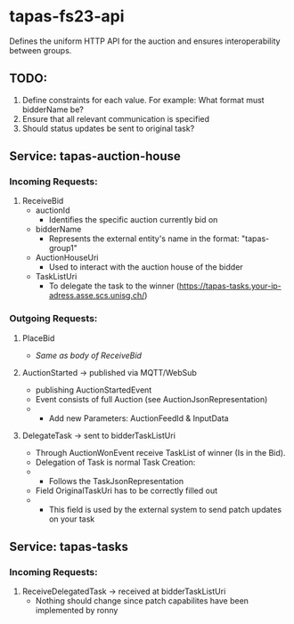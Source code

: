# tapas-fs23-api
Defines the uniform HTTP API for the auction and ensures interoperability between groups.

## TODO:
1. Define constraints for each value. For example: What format must bidderName be?
2. Ensure that all relevant communication is specified
3. Should status updates be sent to original task?


## Service: tapas-auction-house

### Incoming Requests:

1. ReceiveBid 
   * auctionId
     * Identifies the specific auction currently bid on
   * bidderName
     * Represents the external entity's name in the format: "tapas-group1"
   * AuctionHouseUri
     * Used to interact with the auction house of the bidder
   * TaskListUri
     * To delegate the task to the winner (https://tapas-tasks.your-ip-adress.asse.scs.unisg.ch/)

### Outgoing Requests:

1. PlaceBid
   * *Same as body of ReceiveBid*

2. AuctionStarted -> published via MQTT/WebSub
   * publishing AuctionStartedEvent
   * Event consists of full Auction (see AuctionJsonRepresentation)
   * * Add new Parameters: AuctionFeedId & InputData
  

4. DelegateTask -> sent to bidderTaskListUri
   * Through AuctionWonEvent receive TaskList of winner (Is in the Bid).
   * Delegation of Task is normal Task Creation:
   * * Follows the TaskJsonRepresentation
   * Field OriginalTaskUri has to be correctly filled out
   * * This field is used by the external system to send patch updates on your task

## Service: tapas-tasks

### Incoming Requests:

1. ReceiveDelegatedTask -> received at bidderTaskListUri
   * Nothing should change since patch capabilites have been implemented by ronny
